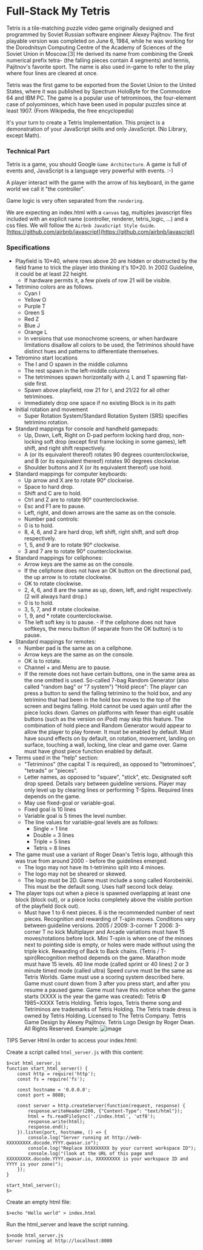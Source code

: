 # Full-Stack My Tetris
Tetris is a tile-matching puzzle video game originally designed and programmed by Soviet Russian software engineer Alexey Pajitnov. The first playable version was completed on June 6, 1984, while he was working for the Dorodnitsyn Computing Centre of the Academy of Sciences of the Soviet Union in Moscow.[3] He derived its name from combining the Greek numerical prefix tetra- (the falling pieces contain 4 segments) and tennis, Pajitnov's favorite sport. The name is also used in-game to refer to the play where four lines are cleared at once.

Tetris was the first game to be exported from the Soviet Union to the United States, where it was published by Spectrum HoloByte for the Commodore 64 and IBM PC. The game is a popular use of tetrominoes, the four-element case of polyominoes, which have been used in popular puzzles since at least 1907. (From Wikipedia, the free encyclopedia)

It's your turn to create a Tetris Implementation. This project is a demonstration of your JavaScript skills and only JavaScript. (No Library, except Math).

### Technical Part
Tetris is a game, you should Google `Game Architecture`.
A game is full of events and, JavaScript is a language very powerful with events. :-)

A player interact with the game with the arrow of his keyboard, in the game world we call it "the controller".

Game logic is very often separated from the `rendering`.

We are expecting an index.html with a `canvas` tag, multiples javascript files included with an explicit name (controller, renderer, tetris_logic, ...) and a css files.
We will follow the `Airbnb JavaScript Style Guide`. [https://github.com/airbnb/javascript](https://github.com/airbnb/javascript)

### Specifications

- Playfield is 10×40, where rows above 20 are hidden or obstructed by the field frame to trick the player into thinking it's 10×20. In 2002 Guideline, it could be at least 22 height.
  - If hardware permits it, a few pixels of row 21 will be visible.
- Tetrimino colors are as follows.
  - Cyan I
  - Yellow O
  - Purple T
  - Green S
  - Red Z
  - Blue J
  - Orange L
  - In versions that use monochrome screens, or when hardware limitations disallow all colors to be used, the Tetriminos should have distinct hues and patterns to differentiate themselves.
- Tetromino start locations
  - The I and O spawn in the middle columns
  - The rest spawn in the left-middle columns
  - The tetriminoes spawn horizontally with J, L and T spawning flat-side first.
  - Spawn above playfield, row 21 for I, and 21/22 for all other tetriminoes.
  - Immediately drop one space if no existing Block is in its path
- Initial rotation and movement
  - Super Rotation System/Standard Rotation System (SRS) specifies tetrimino rotation.
- Standard mappings for console and handheld gamepads:
  - Up, Down, Left, Right on D-pad perform locking hard drop, non-locking soft drop (except first frame locking in some games), left shift, and right shift respectively.
  - A (or its equivalent thereof) rotates 90 degrees counterclockwise, and B (or its equivalent thereof) rotates 90 degrees clockwise.
  - Shoulder buttons and X (or its equivalent thereof) use hold.
- Standard mappings for computer keyboards:
  - Up arrow and X are to rotate 90° clockwise.
  - Space to hard drop.
  - Shift and C are to hold.
  - Ctrl and Z are to rotate 90° counterclockwise.
  - Esc and F1 are to pause.
  - Left, right, and down arrows are the same as on the console.
  - Number pad controls:
  - 0 is to hold.
  - 8, 4, 6, and 2 are hard drop, left shift, right shift, and soft drop respectively.
  - 1, 5, and 9 are to rotate 90° clockwise.
  - 3 and 7 are to rotate 90° counterclockwise.
- Standard mappings for cellphones:
  - Arrow keys are the same as on the console.
  - If the cellphone does not have an OK button on the directional pad, the up arrow is to rotate clockwise.
  - OK to rotate clockwise.
  - 2, 4, 6, and 8 are the same as up, down, left, and right respectively. (2 will always hard drop.)
  - 0 is to hold.
  - 3, 5, 7, and # rotate clockwise.
  - 1, 9, and * rotate counterclockwise.
  - The left soft key is to pause. - If the cellphone does not have softkeys, the menu button (if separate from the OK button) is to pause.
- Standard mappings for remotes:
  - Number pad is the same as on a cellphone.
  - Arrow keys are the same as on the console.
  - OK is to rotate.
  - Channel + and Menu are to pause.
  - If the remote does not have certain buttons, one in the same area as the one omitted is used.
So-called 7-bag Random Generator (also called "random bag" or "7 system")
"Hold piece": The player can press a button to send the falling tetrimino to the hold box, and any tetrimino that had been in the hold box moves to the top of the screen and begins falling. Hold cannot be used again until after the piece locks down. Games on platforms with fewer than eight usable buttons (such as the version on iPod) may skip this feature. The combination of hold piece and Random Generator would appear to allow the player to play forever. It must be enabled by default.
Must have sound effects on by default, on rotation, movement, landing on surface, touching a wall, locking, line clear and game over.
Game must have ghost piece function enabled by default.
- Terms used in the "help" section:
  - "Tetriminos" (the capital T is required), as opposed to "tetrominoes", "tetrads" or "pieces".
  - Letter names, as opposed to "square", "stick", etc.
Designated soft drop speed. Details vary between guideline versions.
Player may only level up by clearing lines or performing T-Spins. Required lines depends on the game.
  - May use fixed-goal or variable-goal.
  - Fixed goal is 10 lines
  - Variable goal is 5 times the level number.
  - The line values for variable-goal levels are as follows:
    - Single = 1 line
    - Double = 3 lines
    - Triple = 5 lines
    - Tetris = 8 lines
- The game must use a variant of Roger Dean's Tetris logo, although this was true from around 2000 - before the guidelines emerged.
  - The logo may not have its t-tetrimino split into 4 minoes.
  - The logo may not be sheared or skewed.
  - The logo must be 2D.
Game must include a song called Korobeiniki. This must be the default song.
Uses half second lock delay.
- The player tops out when a piece is spawned overlapping at least one block (block out), or a piece locks completely above the visible portion of the playfield (lock out).
  - Must have 1 to 6 next pieces.
6 is the recommended number of next pieces.
Recognition and rewarding of T-spin moves. Conditions vary between guideline versions.
2005 / 2009: 3-corner T
2006: 3-corner T no kick
Multiplayer and Arcade variations must have 15 moves/rotations before lock.
Mini T-spin is when one of the minoes next to pointing side is empty, or holes were made without using the triple kick.
Rewarding of Back to Back chains. (Tetris / T-spin)Recognition method depends on the game.
Marathon mode must have 15 levels.
40 line mode (called sprint or 40 lines)
2 or 3 minute timed mode (called ultra)
Speed curve must be the same as Tetris Worlds.
Game must use a scoring system described here.
Game must count down from 3 after you press start, and after you resume a paused game.
Game must have this notice when the game starts (XXXX is the year the game was created): Tetris © 1985~XXXX Tetris Holding. Tetris logos, Tetris theme song and Tetriminos are trademarks of Tetris Holding. The Tetris trade dress is owned by Tetris Holding. Licensed to The Tetris Company. Tetris Game Design by Alexey Pajitnov. Tetris Logo Design by Roger Dean. All Rights Reserved.
Example:
![image](https://github.com/bahtibek-an/Full-Stack-My-Tetris/assets/57597976/9ce80a47-bb52-4922-8239-0d6f8c42ad74)


TIPS Server Html
In order to access your index.html:

Create a script called `html_server.js` with this content:
```
$>cat html_server.js
function start_html_server() {
    const http = require('http');
    const fs = require('fs');

    const hostname = '0.0.0.0';
    const port = 8080;

    const server = http.createServer(function(request, response) {
        response.writeHeader(200, {"Content-Type": "text/html"});
        html = fs.readFileSync('./index.html', 'utf8');
        response.write(html);
        response.end();
    }).listen(port, hostname, () => {
        console.log("Server running at http://web-XXXXXXXXX.docode.YYYY.qwasar.io");
        console.log("Replace XXXXXXXXX by your current workspace ID");
        console.log("(look at the URL of this page and XXXXXXXXX.docode.YYYY.qwasar.io, XXXXXXXXX is your workspace ID and YYYY is your zone)");
    });
}

start_html_server();
$>
```
Create an empty html file:
```
$>echo "Hello world" > index.html
```
Run the html_server and leave the script running.

```
$>node html_server.js
Server running at http://localhost:8080
```
